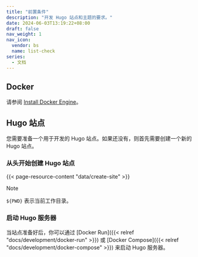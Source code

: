 ```yaml
---
title: "前置条件"
description: "开发 Hugo 站点和主题的要求。"
date: 2024-06-03T13:19:22+08:00
draft: false
nav_weight: 1
nav_icon:
  vendor: bs
  name: list-check
series:
  - 文档
---
```


## Docker

请参阅 [Install Docker Engine](https://docs.docker.com/engine/install/)。

## Hugo 站点

您需要准备一个用于开发的 Hugo 站点。如果还没有，则首先需要创建一个新的 Hugo 站点。

### 从头开始创建 Hugo 站点

{{< page-resource-content "data/create-site" >}}

> [!NOTE]
> `${PWD}` 表示当前工作目录。

### 启动 Hugo 服务器

当站点准备好后，你可以通过 [Docker Run]({{< relref "docs/development/docker-run" >}}) 或 [Docker Compose]({{< relref "docs/development/docker-compose" >}}) 来启动 Hugo 服务器。
